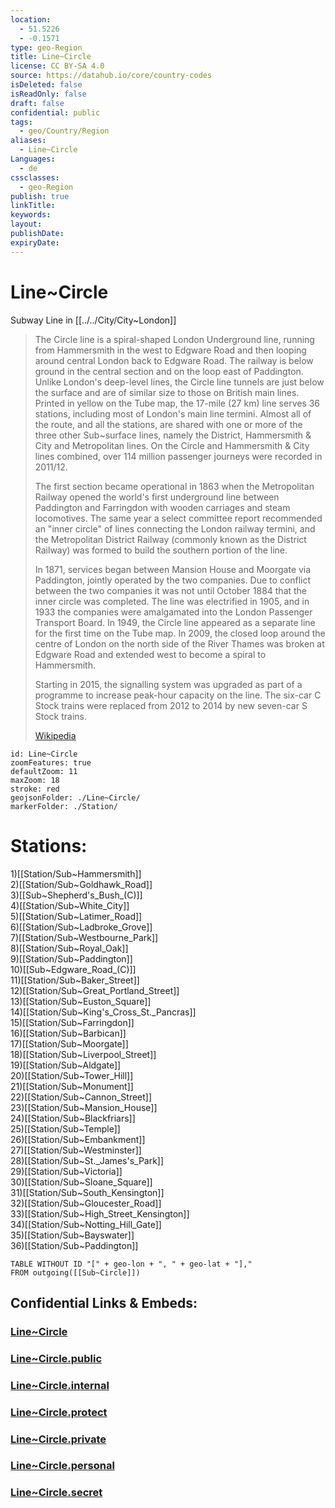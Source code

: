 ```yaml
---
location:
  - 51.5226
  - -0.1571
type: geo-Region
title: Line~Circle
license: CC BY-SA 4.0
source: https://datahub.io/core/country-codes
isDeleted: false
isReadOnly: false
draft: false
confidential: public
tags:
  - geo/Country/Region
aliases:
  - Line~Circle
Languages:
  - de
cssclasses:
  - geo-Region
publish: true
linkTitle:
keywords:
layout:
publishDate:
expiryDate:
---
```


# Line~Circle

Subway Line in [[../../City/City~London]] 

> The Circle line is a spiral-shaped London Underground line, running from Hammersmith in the west to Edgware Road and then looping around central London back to Edgware Road. The railway is below ground in the central section and on the loop east of Paddington. Unlike London's deep-level lines, the Circle line tunnels are just below the surface and are of similar size to those on British main lines. Printed in yellow on the Tube map, the 17-mile (27 km) line serves 36 stations, including most of London's main line termini. Almost all of the route, and all the stations, are shared with one or more of the three other Sub~surface lines, namely the District, Hammersmith & City and Metropolitan lines. On the Circle and Hammersmith & City lines combined, over 114 million passenger journeys were recorded in 2011/12.
>
> The first section became operational in 1863 when the Metropolitan Railway opened the world's first underground line between Paddington and Farringdon with wooden carriages and steam locomotives. The same year a select committee report recommended an "inner circle" of lines connecting the London railway termini, and the Metropolitan District Railway (commonly known as the District Railway) was formed to build the southern portion of the line.
>
> In 1871, services began between Mansion House and Moorgate via Paddington, jointly operated by the two companies. Due to conflict between the two companies it was not until October 1884 that the inner circle was completed. The line was electrified in 1905, and in 1933 the companies were amalgamated into the London Passenger Transport Board. In 1949, the Circle line appeared as a separate line for the first time on the Tube map. In 2009, the closed loop around the centre of London on the north side of the River Thames was broken at Edgware Road and extended west to become a spiral to Hammersmith.
>
> Starting in 2015, the signalling system was upgraded as part of a programme to increase peak-hour capacity on the line. The six-car C Stock trains were replaced from 2012 to 2014 by new seven-car S Stock trains.
>
> [Wikipedia](https://en.wikipedia.org/wiki/Circle%20line%20(London%20Underground))


```leaflet
id: Line~Circle
zoomFeatures: true 
defaultZoom: 11 
maxZoom: 18
stroke: red
geojsonFolder: ./Line~Circle/
markerFolder: ./Station/
```


# Stations:
1)[[Station/Sub~Hammersmith]]  
2)[[Station/Sub~Goldhawk_Road]]  
3)[[Sub~Shepherd's_Bush_(C)]]  
4)[[Station/Sub~White_City]]  
5)[[Station/Sub~Latimer_Road]]  
6)[[Station/Sub~Ladbroke_Grove]]  
7)[[Station/Sub~Westbourne_Park]]  
8)[[Station/Sub~Royal_Oak]]  
9)[[Station/Sub~Paddington]]  
10)[[Sub~Edgware_Road_(C)]]  
11)[[Station/Sub~Baker_Street]]  
12)[[Station/Sub~Great_Portland_Street]]  
13)[[Station/Sub~Euston_Square]]  
14)[[Station/Sub~King's_Cross_St._Pancras]]  
15)[[Station/Sub~Farringdon]]  
16)[[Station/Sub~Barbican]]  
17)[[Station/Sub~Moorgate]]  
18)[[Station/Sub~Liverpool_Street]]  
19)[[Station/Sub~Aldgate]]  
20)[[Station/Sub~Tower_Hill]]  
21)[[Station/Sub~Monument]]  
22)[[Station/Sub~Cannon_Street]]  
23)[[Station/Sub~Mansion_House]]  
24)[[Station/Sub~Blackfriars]]  
25)[[Station/Sub~Temple]]  
26)[[Station/Sub~Embankment]]  
27)[[Station/Sub~Westminster]]  
28)[[Station/Sub~St._James's_Park]]  
29)[[Station/Sub~Victoria]]  
30)[[Station/Sub~Sloane_Square]]  
31)[[Station/Sub~South_Kensington]]  
32)[[Station/Sub~Gloucester_Road]]  
33)[[Station/Sub~High_Street_Kensington]]  
34)[[Station/Sub~Notting_Hill_Gate]]  
35)[[Station/Sub~Bayswater]]  
36)[[Station/Sub~Paddington]]  


```dataview
TABLE WITHOUT ID "[" + geo-lon + ", " + geo-lat + "],"
FROM outgoing([[Sub~Circle]])
```


## Confidential Links & Embeds: 

### [Line~Circle](/_Standards/Earth/Continent/Europe/Europe~North/UK/England/Regions~England/London,Greater/cities~GreaterLondon/Underground/Line~Circle.md) 

### [Line~Circle.public](/_public/Earth/Continent/Europe/Europe~North/UK/England/Regions~England/London,Greater/cities~GreaterLondon/Underground/Line~Circle.public.md) 

### [Line~Circle.internal](/_internal/Earth/Continent/Europe/Europe~North/UK/England/Regions~England/London,Greater/cities~GreaterLondon/Underground/Line~Circle.internal.md) 

### [Line~Circle.protect](/_protect/Earth/Continent/Europe/Europe~North/UK/England/Regions~England/London,Greater/cities~GreaterLondon/Underground/Line~Circle.protect.md) 

### [Line~Circle.private](/_private/Earth/Continent/Europe/Europe~North/UK/England/Regions~England/London,Greater/cities~GreaterLondon/Underground/Line~Circle.private.md) 

### [Line~Circle.personal](/_personal/Earth/Continent/Europe/Europe~North/UK/England/Regions~England/London,Greater/cities~GreaterLondon/Underground/Line~Circle.personal.md) 

### [Line~Circle.secret](/_secret/Earth/Continent/Europe/Europe~North/UK/England/Regions~England/London,Greater/cities~GreaterLondon/Underground/Line~Circle.secret.md)

